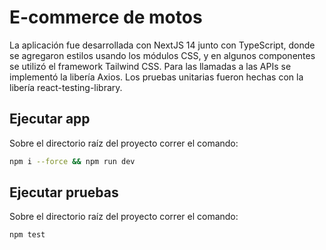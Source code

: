 # E-commerce de motos

La aplicación fue desarrollada con NextJS 14 junto con TypeScript, donde se agregaron estilos usando los módulos CSS, y en algunos componentes se utilizó el framework Tailwind CSS.
Para las llamadas a las APIs se implementó la libería Axios.
Los pruebas unitarias fueron hechas con la libería react-testing-library.

## Ejecutar app

Sobre el directorio raíz del proyecto correr el comando:

```bash
npm i --force && npm run dev
```

## Ejecutar pruebas

Sobre el directorio raíz del proyecto correr el comando:

```bash
npm test
```
